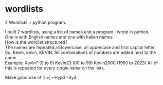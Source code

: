 # wordlists
2 Wordlists + python program. 

I built 2 wordlists, using a list of names and a program I wrote in python.
One is with English names and one with Italian names.  
How is the wordlist structured?  
The names are repeated all lowercase, all uppercase and first capital letter. 
So: Kevin, kevin, KEVIN.
All combinations of numbers are added next to the name.  
Example: 
Kevin7 (0 to 9)
Kevin23 (00 to 99)
Kevin2000 (1950 to 2023)
All of this is repeated for every single name on the lists. 

Make good use of it =)
~Hyp3r-3y3
